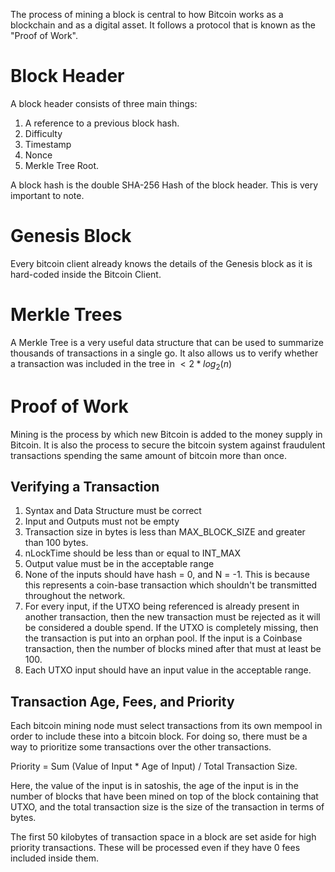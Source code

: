 The process of mining a block is central to how Bitcoin works as a blockchain and as a digital asset. It follows a protocol that is known as the "Proof of Work".
# Block Header
A block header consists of three main things:
1. A reference to a previous block hash.
2. Difficulty
3. Timestamp
4. Nonce
5. Merkle Tree Root.

A block hash is the double SHA-256 Hash of the block header. This is very important to note.
# Genesis Block
Every bitcoin client already knows the details of the Genesis block as it is hard-coded inside the Bitcoin Client. 
# Merkle Trees
A Merkle Tree is a very useful data structure that can be used to summarize thousands of transactions in a single go. It also allows us to verify whether a transaction was included in the tree in $< 2 * log_2(n)$ 
# Proof of Work
Mining is the process by which new Bitcoin is added to the money supply in Bitcoin. It is also the process to secure the bitcoin system against fraudulent transactions spending the same amount of bitcoin more than once. 
## Verifying a Transaction
1. Syntax and Data Structure must be correct
2. Input and Outputs must not be empty
3. Transaction size in bytes is less than MAX_BLOCK_SIZE and greater than 100 bytes.
4. nLockTime should be less than or equal to INT_MAX
5. Output value must be in the acceptable range
6. None of the inputs should have hash = 0, and N = -1. This is because this represents a coin-base transaction which shouldn't be transmitted throughout the network. 
7. For every input, if the UTXO being referenced is already present in another transaction, then the new transaction must be rejected as it will be considered a double spend. If the UTXO is completely missing, then the transaction is put into an orphan pool. If the input is a Coinbase transaction, then the number of blocks mined after that must at least be 100.
8. Each UTXO input should have an input value in the acceptable range. 
## Transaction Age, Fees, and Priority
Each bitcoin mining node must select transactions from its own mempool in order to include these into a bitcoin block. For doing so, there must be a way to prioritize some transactions over the other transactions. 

Priority = Sum (Value of Input * Age of Input) / Total Transaction Size.

Here, the value of the input is in satoshis, the age of the input is in the number of blocks that have been mined on top of the block containing that UTXO, and the total transaction size is the size of the transaction in terms of bytes.

The first 50 kilobytes of transaction space in a block are set aside for high priority transactions. These will be processed even if they have 0 fees included inside them. 